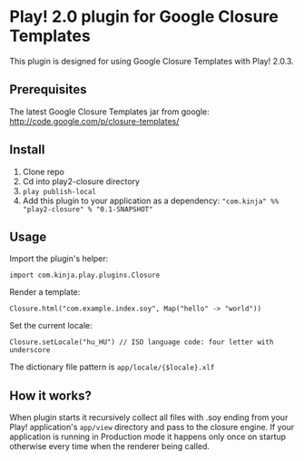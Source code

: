 # Play! 2.0 plugin for Google Closure Templates

This plugin is designed for using Google Closure Templates with Play! 2.0.3.

## Prerequisites

The latest Google Closure Templates jar from google: http://code.google.com/p/closure-templates/

## Install

1. Clone repo
2. Cd into play2-closure directory
3. `play publish-local`
4. Add this plugin to your application as a dependency: `"com.kinja" %% "play2-closure" % "0.1-SNAPSHOT"`

## Usage

Import the plugin's helper:

`import com.kinja.play.plugins.Closure`

Render a template:

`Closure.html("com.example.index.soy", Map("hello" -> "world"))`

Set the current locale:

`Closure.setLocale("hu_HU") // ISO language code: four letter with underscore`

The dictionary file pattern is `app/locale/{$locale}.xlf`

## How it works?

When plugin starts it recursively collect all files with .soy ending from your Play! application's `app/view` directory and pass to the closure engine.
If your application is running in Production mode it happens only once on startup otherwise every time when the renderer being called.

